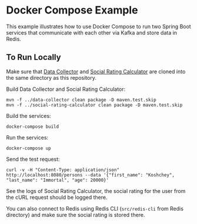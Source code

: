 # Docker Compose Example

This example illustrates how to use Docker Compose to run two Spring Boot services that communicate with each other via Kafka and store data in Redis.

## To Run Locally

Make sure that [Data Collector](https://github.com/yaskovdev/data-collector) and [Social Rating Calculator](https://github.com/yaskovdev/social-rating-calculator) are cloned into the same directory as this repository.

Build Data Collector and Social Rating Calculator:

```
mvn -f ../data-collector clean package -D maven.test.skip
mvn -f ../social-rating-calculator clean package -D maven.test.skip
```

Build the services:

```
docker-compose build
```

Run the services:
```
docker-compose up
```

Send the test request:
```
curl -v -H "Content-Type: application/json" http://localhost:8080/persons --data '{"first_name": "Koshchey", "last_name": "Immortal", "age": 20000}'
```

See the logs of Social Rating Calculator, the social rating for the user from the cURL request should be logged there.

You can also connect to Redis using Redis CLI (`src/redis-cli` from Redis directory) and make sure the social rating is stored there.
